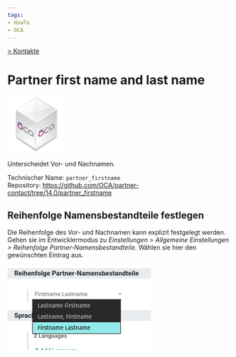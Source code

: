```yaml
---
tags:
- HowTo
- OCA
---
```

[> Kontakte](Kontakte.md)
# Partner first name and last name
![icon_oca_app](assets/icon_oca_app.png)

Unterscheidet Vor- und Nachnamen.

Technischer Name: `partner_firstname`\
Repository: <https://github.com/OCA/partner-contact/tree/14.0/partner_firstname>

## Reihenfolge Namensbestandteile festlegen

Die Reihenfolge des Vor- und Nachnamen kann explizit festgelegt werden. Gehen sie im Entwicklermodus zu *Einstellungen > Allgemeine Einstellungen > Reihenfolge Partner-Namensbestandteile*. Wählen sie hier den gewünschten Eintrag aus.

![](assets/Partner%20first%20name%20and%20last%20name%20Namensbestandteile%20festlegen.png)
